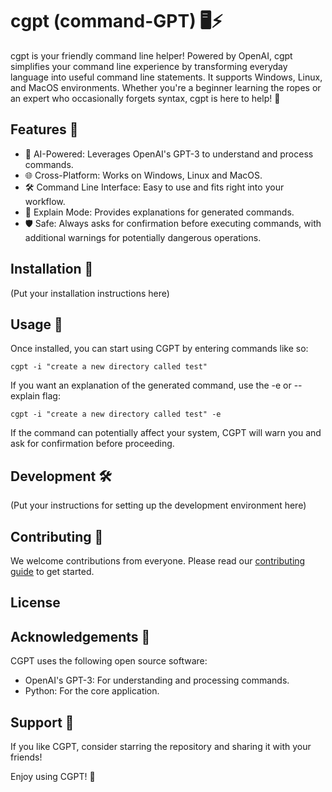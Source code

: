 # cgpt (command-GPT) 🖥️⚡

cgpt is your friendly command line helper! Powered by OpenAI, cgpt simplifies your command line experience by transforming everyday language into useful command line statements. It supports Windows, Linux, and MacOS environments. Whether you're a beginner learning the ropes or an expert who occasionally forgets syntax, cgpt is here to help! 🚀

## Features 🎁

- 🤖 AI-Powered: Leverages OpenAI's GPT-3 to understand and process commands.
- 🌐 Cross-Platform: Works on Windows, Linux and MacOS.
- 🛠️ Command Line Interface: Easy to use and fits right into your workflow.
- 📖 Explain Mode: Provides explanations for generated commands.
- 🛡️ Safe: Always asks for confirmation before executing commands, with additional warnings for potentially dangerous operations.

## Installation 💽

(Put your installation instructions here)

## Usage 🚦

Once installed, you can start using CGPT by entering commands like so:

```shell
cgpt -i "create a new directory called test"
```
If you want an explanation of the generated command, use the -e or --explain flag:
```shell
cgpt -i "create a new directory called test" -e
```

If the command can potentially affect your system, CGPT will warn you and ask for confirmation before proceeding.

## Development 🛠️
(Put your instructions for setting up the development environment here)

## Contributing 🤝
We welcome contributions from everyone. Please read our [contributing guide](CONTRIBUTING.md) to get started.

## License


## Acknowledgements 🙏
CGPT uses the following open source software:

- OpenAI's GPT-3: For understanding and processing commands.
- Python: For the core application.

## Support 💖
If you like CGPT, consider starring the repository and sharing it with your friends!

Enjoy using CGPT! 🎉